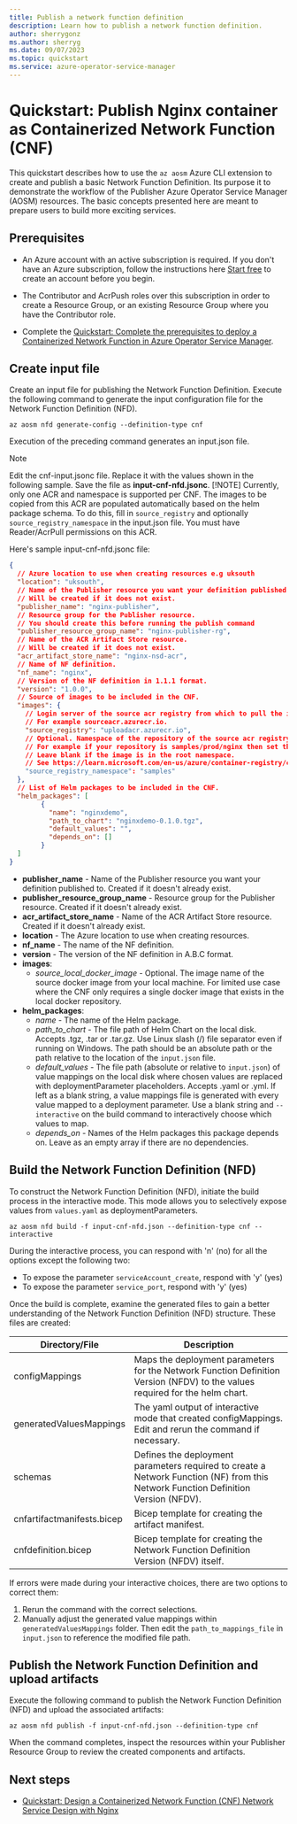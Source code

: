 ```yaml
---
title: Publish a network function definition
description: Learn how to publish a network function definition.
author: sherrygonz
ms.author: sherryg
ms.date: 09/07/2023
ms.topic: quickstart
ms.service: azure-operator-service-manager
---
```


# Quickstart: Publish Nginx container as Containerized Network Function (CNF)

 This quickstart describes how to use the `az aosm` Azure CLI extension to create and publish a basic Network Function Definition. Its purpose it to demonstrate the workflow of the Publisher Azure Operator Service Manager (AOSM) resources. The basic concepts presented here are meant to prepare users to build more exciting services.

## Prerequisites

- An Azure account with an active subscription is required. If you don't have an Azure subscription, follow the instructions here [Start free](https://azure.microsoft.com/free/?WT.mc_id=A261C142F) to create an account before you begin.

- The Contributor and AcrPush roles over this subscription in order to create a Resource Group, or an existing Resource Group where you have the Contributor role.

- Complete the [Quickstart: Complete the prerequisites to deploy a Containerized Network Function in Azure Operator Service Manager](quickstart-containerized-network-function-prerequisites.md).

## Create input file

Create an input file for publishing the Network Function Definition. Execute the following command to generate the input configuration file for the Network Function Definition (NFD).

```azurecli
az aosm nfd generate-config --definition-type cnf
```

Execution of the preceding command generates an input.json file.

> [!NOTE]
> Edit the cnf-input.jsonc file. Replace it with the values shown in the following sample. Save the file as **input-cnf-nfd.jsonc**.
> [!NOTE]
> Currently, only one ACR and namespace is supported per CNF. The images to be copied from this ACR are populated automatically based on the helm package schema. To do this, fill in `source_registry` and optionally `source_registry_namespace` in the input.json file. You must have Reader/AcrPull permissions on this ACR.

Here's sample input-cnf-nfd.jsonc file:

```json
{
  // Azure location to use when creating resources e.g uksouth
  "location": "uksouth",
  // Name of the Publisher resource you want your definition published to.
  // Will be created if it does not exist.
  "publisher_name": "nginx-publisher",
  // Resource group for the Publisher resource.
  // You should create this before running the publish command
  "publisher_resource_group_name": "nginx-publisher-rg",
  // Name of the ACR Artifact Store resource.
  // Will be created if it does not exist.
  "acr_artifact_store_name": "nginx-nsd-acr",
  // Name of NF definition.
  "nf_name": "nginx",
  // Version of the NF definition in 1.1.1 format.
  "version": "1.0.0",
  // Source of images to be included in the CNF.
  "images": {
    // Login server of the source acr registry from which to pull the image(s).
    // For example sourceacr.azurecr.io. 
    "source_registry": "uploadacr.azurecr.io",
    // Optional. Namespace of the repository of the source acr registry from which to pull.
    // For example if your repository is samples/prod/nginx then set this to samples/prod.
    // Leave blank if the image is in the root namespace.
    // See https://learn.microsoft.com/en-us/azure/container-registry/container-registry-best-practices#repository-namespaces for further details.
    "source_registry_namespace": "samples"
  },
  // List of Helm packages to be included in the CNF.
  "helm_packages": [
        {
          "name": "nginxdemo",
          "path_to_chart": "nginxdemo-0.1.0.tgz",
          "default_values": "",
          "depends_on": []
        }
  ]
}
```
- **publisher_name** - Name of the Publisher resource you want your definition published to. Created if it doesn't already exist.
- **publisher_resource_group_name** - Resource group for the Publisher resource. Created if it doesn't already exist.
- **acr_artifact_store_name** - Name of the ACR Artifact Store resource. Created if it doesn't already exist.
- **location** - The Azure location to use when creating resources.
- **nf_name** - The name of the NF definition.
- **version** - The version of the NF definition in A.B.C format.
- **images**:
   - *source_local_docker_image* - Optional. The image name of the source docker image from your local machine. For limited use case where the CNF only requires a single docker image that exists in the local docker repository. 
- **helm_packages**:
  - *name* - The name of the Helm package.
  - *path_to_chart* - The file path of Helm Chart on the local disk. Accepts .tgz, .tar or .tar.gz. Use Linux slash (/) file separator even if running on Windows. The path should be an absolute path or the path relative to the location of the `input.json` file. 
  - *default_values* - The file path (absolute or relative to `input.json`) of value mappings on the local disk where chosen values are replaced with deploymentParameter placeholders. Accepts .yaml or .yml. If left as a blank string, a value mappings file is generated with every value mapped to a deployment parameter. Use a blank string and `--interactive` on the build command to interactively choose which values to map.
  - *depends_on* - Names of the Helm packages this package depends on. Leave as an empty array if there are no dependencies.

## Build the Network Function Definition (NFD)

To construct the Network Function Definition (NFD), initiate the build process in the interactive mode. This mode allows you to selectively expose values from `values.yaml` as deploymentParameters.

```azurecli
az aosm nfd build -f input-cnf-nfd.json --definition-type cnf --interactive
```
During the interactive process, you can respond with 'n' (no) for all the options except the following two:

- To expose the parameter `serviceAccount_create`, respond with 'y' (yes)
- To expose the parameter `service_port`, respond with 'y' (yes)

Once the build is complete, examine the generated files to gain a better understanding of the Network Function Definition (NFD) structure. These files are created:



|Directory/File  |Description  |
|---------|---------|
|configMappings     |    Maps the deployment parameters for the Network Function Definition Version (NFDV) to the values required for the helm chart.    |
|generatedValuesMappings    |   The yaml output of interactive mode that created configMappings. Edit and rerun the command if necessary.      |
|schemas     |   Defines the deployment parameters required to create a Network Function (NF) from this Network Function Definition Version (NFDV).      |
|cnfartifactmanifests.bicep    |    Bicep template for creating the artifact manifest.     |
|cnfdefinition.bicep	     |    Bicep template for creating the Network Function Definition Version (NFDV) itself.     |

If errors were made during your interactive choices, there are two options to correct them:

1. Rerun the command with the correct selections.
1. Manually adjust the generated value mappings within `generatedValuesMappings` folder. Then edit the `path_to_mappings_file` in `input.json` to reference the modified file path.

## Publish the Network Function Definition and upload artifacts

Execute the following command to publish the Network Function Definition (NFD) and upload the associated artifacts:

```azurecli
az aosm nfd publish -f input-cnf-nfd.json --definition-type cnf
```
When the command completes, inspect the resources within your Publisher Resource Group to review the created components and artifacts.

## Next steps

- [Quickstart: Design a Containerized Network Function (CNF) Network Service Design with Nginx](quickstart-containerized-network-function-network-design.md)

